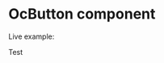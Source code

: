 # OcButton component

Live example:

<oc-button variation="primary" appearance="filled">Test</oc-button>
